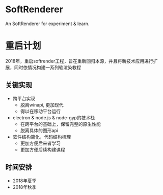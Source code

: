 # SoftRenderer
An SoftRenderer for experiment &amp; learn.

# 重启计划
2018年，重启softrender工程，旨在重新回归本源，并且将新技术应用进行扩展，同时依情况构建一系列软渲染教程

## 关键实现
* 跨平台实现
  * 脱离winapi, 更加现代
  * 得以在移动平台运行
* electron & node.js & node-gyp的技术栈 
  * 在跨平台的基础上，保留完整的原生性能
  * 脱离具体的图形api
* 软件结构简化，代码结构梳理
  * 更加方便后来者学习
  * 更加方便后续构建课程

## 时间安排
* 2018年夏季
* 2018年秋季

